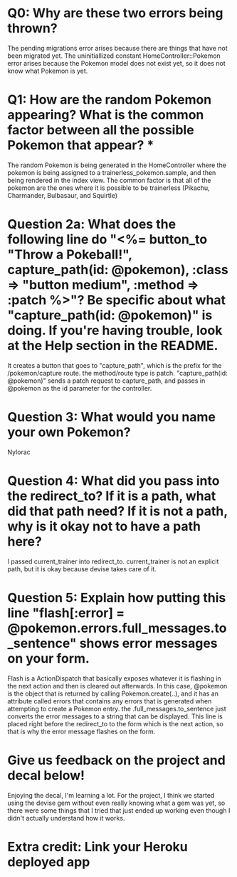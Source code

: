 # Q0: Why are these two errors being thrown?
The pending migrations error arises because there are things that have not been migrated yet.
The uninitiallized constant HomeController::Pokemon error arises because the Pokemon model does not exist yet, so it does not know what Pokemon is yet.

# Q1: How are the random Pokemon appearing? What is the common factor between all the possible Pokemon that appear? *
The random Pokemon is being generated in the HomeController where the pokemon is being assigned to a trainerless_pokemon.sample, and then being rendered in the index view. The common factor is that all of the pokemon are the ones where it is possible to be trainerless (Pikachu, Charmander, Bulbasaur, and Squirtle)

# Question 2a: What does the following line do "<%= button_to "Throw a Pokeball!", capture_path(id: @pokemon), :class => "button medium", :method => :patch %>"? Be specific about what "capture_path(id: @pokemon)" is doing. If you're having trouble, look at the Help section in the README.
It creates a button that goes to "capture_path", which is the prefix for the /pokemon/capture route. the method/route type is patch. "capture_path(id: @pokemon)" sends a patch request to capture_path, and passes in @pokemon as the id parameter for the controller.

# Question 3: What would you name your own Pokemon?
Nylorac

# Question 4: What did you pass into the redirect_to? If it is a path, what did that path need? If it is not a path, why is it okay not to have a path here?
I passed current_trainer into redirect_to. current_trainer is not an explicit path, but it is okay because devise takes care of it.

# Question 5: Explain how putting this line "flash[:error] = @pokemon.errors.full_messages.to_sentence" shows error messages on your form.
Flash is a ActionDispatch that basically exposes whatever it is flashing in the next action and then is cleared out afterwards. In this case, @pokemon is the object that is returned by calling Pokemon.create(..), and it has an attribute called errors that contains any errors that is generated when attempting to create a Pokemon entry. the .full_messages.to_sentence just converts the error messages to a string that can be displayed. This line is placed right before the redirect_to to the form which is the next action, so that is why the error message flashes on the form.

# Give us feedback on the project and decal below!
Enjoying the decal, I'm learning a lot. For the project, I think we started using the devise gem without even really knowing what a gem was yet, so there were some things that I tried that just ended up working even though I didn't actually understand how it works.

# Extra credit: Link your Heroku deployed app
